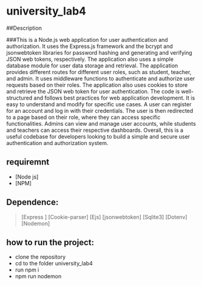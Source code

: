 # university_lab4

##Description

###This is a Node.js web application for user authentication and authorization. It uses the Express.js framework and the bcrypt and jsonwebtoken libraries for password hashing and generating and verifying JSON web tokens, respectively. The application also uses a simple database module for user data storage and retrieval. The application provides different routes for different user roles, such as student, teacher, and admin. It uses middleware functions to authenticate and authorize user requests based on their roles. The application also uses cookies to store and retrieve the JSON web token for user authentication. The code is well-structured and follows best practices for web application development. It is easy to understand and modify for specific use cases. A user can register for an account and log in with their credentials. The user is then redirected to a page based on their role, where they can access specific functionalities. Admins can view and manage user accounts, while students and teachers can access their respective dashboards. 
Overall, this is a useful codebase for developers looking to build a simple and secure user authentication and authorization system.

## requiremnt 
- [Node js] 
- [NPM] 

## Dependence:
> [Express ]
> [Cookie-parser]
> [Ejs] 
> [jsonwebtoken]
> [Sqlite3]
> [Dotenv]
> [Nodemon]
## how to run the project:
- clone the repository 
- cd to the folder university_lab4 
- run npm i 
- npm run nodemon
